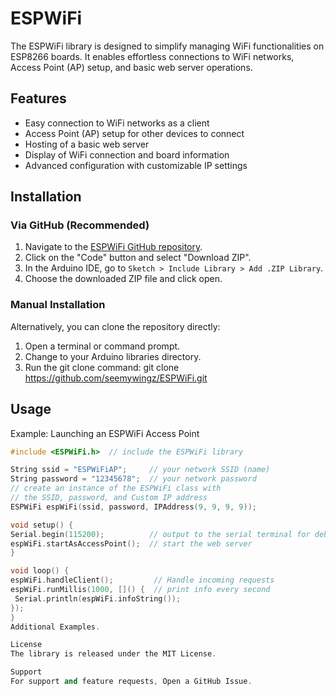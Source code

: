 # ESPWiFi

The ESPWiFi library is designed to simplify managing WiFi functionalities on ESP8266 boards. It enables effortless connections to WiFi networks, Access Point (AP) setup, and basic web server operations.

## Features

- Easy connection to WiFi networks as a client
- Access Point (AP) setup for other devices to connect
- Hosting of a basic web server
- Display of WiFi connection and board information
- Advanced configuration with customizable IP settings

## Installation

### Via GitHub (Recommended)

1. Navigate to the [ESPWiFi GitHub repository](https://github.com/seemywingz/ESPWiFi).
2. Click on the "Code" button and select "Download ZIP".
3. In the Arduino IDE, go to `Sketch > Include Library > Add .ZIP Library`.
4. Choose the downloaded ZIP file and click open.

### Manual Installation

Alternatively, you can clone the repository directly:

1. Open a terminal or command prompt.
2. Change to your Arduino libraries directory.
3. Run the git clone command:
git clone https://github.com/seemywingz/ESPWiFi.git


## Usage

Example: Launching an ESPWiFi Access Point

```cpp
#include <ESPWiFi.h>  // include the ESPWiFi library

String ssid = "ESPWiFiAP";     // your network SSID (name)
String password = "12345678";  // your network password
// create an instance of the ESPWiFi class with
// the SSID, password, and Custom IP address
ESPWiFi espWiFi(ssid, password, IPAddress(9, 9, 9, 9));

void setup() {
Serial.begin(115200);          // output to the serial terminal for debugging
espWiFi.startAsAccessPoint();  // start the web server
}

void loop() {
espWiFi.handleClient();         // Handle incoming requests
espWiFi.runMillis(1000, []() {  // print info every second
 Serial.println(espWiFi.infoString());
});
}
Additional Examples.

License
The library is released under the MIT License.

Support
For support and feature requests, Open a GitHub Issue.





